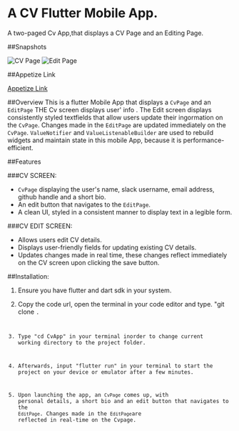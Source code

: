 # A CV Flutter Mobile App.

A two-paged Cv App,that displays a CV Page and an Editing Page.


##Snapshots

![CV Page](images/page1.png)
![Edit Page](images/page2.png)

##Appetize Link

[Appetize Link](https://appetize.io/app/qlwvi7chy4f5sbwzkomtnew56m?device=pixel4&osVersion=11.0&scale=75)

##Overview
This is a flutter Mobile App that displays a `CvPage` and an `EditPage`
THE Cv screen displays user' info . The Edit screen displays consistently styled textfields that allow users update their ingormation on the `CvPage`. Changes made in the `EditPage` are updated immediately on the `CvPage`.
`ValueNotifier` and `ValueListenableBuilder` are used to rebuild widgets and maintain state in this mobile App, because it is performance-efficient.


##Features

###CV SCREEN:

 * `CvPage` displaying the user's name, slack username, email address, github handle and a short bio.
 * An edit button that navigates to the `EditPage`.
 * A clean UI, styled in a consistent manner to display text in a legible form.


 ###CV EDIT SCREEN:

* Allows users edit CV details.
* Displays  user-friendly fields for updating existing CV details.
*  Updates changes made in real time, these changes reflect immediately on the CV screen upon clicking the save button.
 

##Installation:

1. Ensure you have flutter and dart sdk in your system.

2. Copy the code url, open the terminal in your code editor and type.
 "git clone <code url>.

3. Type "cd CvApp" in your terminal inorder to change current working directory to the project folder.

3. Afterwards, input "flutter run" in your terminal to start the project on your device or emulator after a few minutes.

4.  Upon launching the app, an `CvPage` comes up, with personal details, a short bio and an edit button that navigates to the `EditPage`. Changes made in the `EditPage`are reflected in real-time on the Cvpage.




